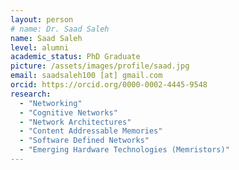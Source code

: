 ```yaml
---
layout: person
# name: Dr. Saad Saleh
name: Saad Saleh
level: alumni
academic_status: PhD Graduate
picture: /assets/images/profile/saad.jpg
email: saadsaleh100 [at] gmail.com
orcid: https://orcid.org/0000-0002-4445-9548
research:
  - "Networking"
  - "Cognitive Networks"
  - "Network Architectures"
  - "Content Addressable Memories"
  - "Software Defined Networks"
  - "Emerging Hardware Technologies (Memristors)"
---
```

